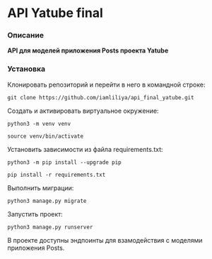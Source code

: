 # API Yatube final

### Описание
**API для моделей приложения Posts проекта Yatube**

### Установка
Клонировать репозиторий и перейти в него в командной строке:

```
git clone https://github.com/iamliliya/api_final_yatube.git
```

Cоздать и активировать виртуальное окружение:

```
python3 -m venv venv
```

```
source venv/bin/activate
```

Установить зависимости из файла requirements.txt:

```
python3 -m pip install --upgrade pip
```

```
pip install -r requirements.txt
```

Выполнить миграции:

```
python3 manage.py migrate
```

Запустить проект:

```
python3 manage.py runserver
```
В проекте доступны эндпоинты для взамодействия с моделями приложения Posts.
